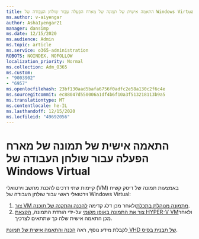```yaml
---
title: התאמה אישית של תמונה של מארח הפעלה עבור שולחן העבודה של Windows Virtual
ms.author: v-aiyengar
author: AshaIyengar21
manager: dansimp
ms.date: 12/15/2020
ms.audience: Admin
ms.topic: article
ms.service: o365-administration
ROBOTS: NOINDEX, NOFOLLOW
localization_priority: Normal
ms.collection: Adm_O365
ms.custom:
- "9003902"
- "6957"
ms.openlocfilehash: 23bf130aad5bafa6756f0adfc2e58a130c2f6c4e
ms.sourcegitcommit: ec88047d550006a1df4b6f10a3f513218113b9a5
ms.translationtype: MT
ms.contentlocale: he-IL
ms.lasthandoff: 12/15/2020
ms.locfileid: "49692056"
---
```

# <a name="customize-a-session-host-image-for-windows-virtual-desktop"></a>התאמה אישית של תמונה של מארח הפעלה עבור שולחן העבודה של Windows Virtual

קיימות שתי דרכים להכנת מחשב וירטואלי (VM) באמצעות תמונה של דיסק קשיח וירטואלי ראשי עבור שולחן העבודה של Windows Virtual:

1. [צור VM מתמונה מנוהלת בתכלת](https://go.microsoft.com/fwlink/?linkid=2127906)ולאחר מכן דלג קדימה [להכנה והתקנה של תוכנה](https://go.microsoft.com/fwlink/?linkid=2128064).
1. [צור את התמונה באופן מקומי](https://go.microsoft.com/fwlink/?linkid=2128065) על-ידי הורדת התמונה, [הקצאת HYPER-V VM](https://go.microsoft.com/fwlink/?linkid=2127907)ולאחר מכן התאמה אישית שלה כך שתתאים לצרכיך.

לקבלת מידע נוסף, ראה [הכנה והתאמה אישית של תמונת VHD של תבנית בסיס](https://go.microsoft.com/fwlink/?linkid=2127838).